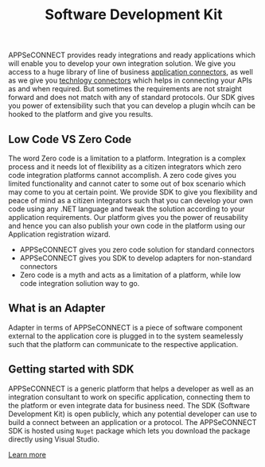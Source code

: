 ﻿---
title: "Software Development Kit"
toc: false
tag: developers
category: "Getting Started"
menus: 
   gettingstarted:
        title: "SDK"
        weight: 10
        icon: fa fa-wpexplorer
        identifier: sdkgs
---

APPSeCONNECT provides ready integrations and ready applications which will enable you to develop your own integration solution. We give you access to a huge library of 
line of business [application connectors](/connectors/overview-of-application-connectors/), as well as we give you [technlogy connectors](/connectors/Overview-of-technology-connectors/) which helps in connecting your APIs as and when required. But sometimes the requirements 
are not straight forward and does not match with any of standard protocols. Our SDK gives you power of extensibility such that you can develop a plugin whcih can be hooked to the platform
and give you results. 

## Low Code  VS Zero Code 

The word Zero code is a limitation to a platform. Integration is a complex process and it needs lot of flexibility as a citizen integrators which zero code integration platforms cannot 
accomplish. A zero code gives you limited functionality and cannot cater to some out of box scenario which may come to you at certain point. We provide SDK 
to give you flexibility and peace of mind as a citizen integrators such that you can develop your own code using any .NET language and tweak the solution 
according to your application requirements. Our platform gives you the power of reusability and hence you can also publish your own code in the platform 
using our Application registration wizard. 

* APPSeCONNECT gives you zero code solution for standard connectors
* APPSeCONNECT gives you SDK to develop adapters for non-standard connectors
* Zero code is a myth and acts as a limitation of a platform, while low code integration soliution way to go. 

##  What is an Adapter

Adapter in terms of APPSeCONNECT is a piece of software component external to the application core is plugged in to the system seamelessly such that the platform can communicate to the respective application. 

##  Getting started with SDK

APPSeCONNECT is a generic platform that helps a developer as well as an integration consultant to work on specific application, connecting them to the platform or even integrate data for business need. The SDK (Software Development Kit) is open publicly, which any potential developer can use to build a connect between an application or a protocol.
The APPSeCONNECT SDK is hosted using `Nuget` package which lets you download the package directly using Visual Studio.

[Learn more](/sdk/Overview-of-SDK/)